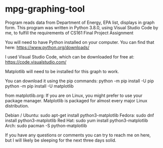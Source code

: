 # mpg-graphing-tool
Program reads data from Department of Energy, EPA list, displays in graph form.
This program was written in Python 3.8.0, using Visual Studio Code
by me, to fulfill the requirements of CS161 Final Project Assignment

You will need to have Python installed on your computer.
You can find that here:
https://www.python.org/downloads/

I used Visual Studio Code, which can be downloaded for free at:
https://code.visualstudio.com/

Matplotlib will need to be installed for this graph to work. 

You can download it using the pip commands:
python -m pip install -U pip
python -m pip install -U matplotlib

from matplotlib.org:
If you are on Linux, you might prefer to use your package manager. Matplotlib is packaged for almost every major Linux distribution.

Debian / Ubuntu: sudo apt-get install python3-matplotlib
Fedora: sudo dnf install python3-matplotlib
Red Hat: sudo yum install python3-matplotlib
Arch: sudo pacman -S python-matplotlib

If you have any questions or comments you can try to reach me on here, but I will likely be sleeping for the next three days solid.
